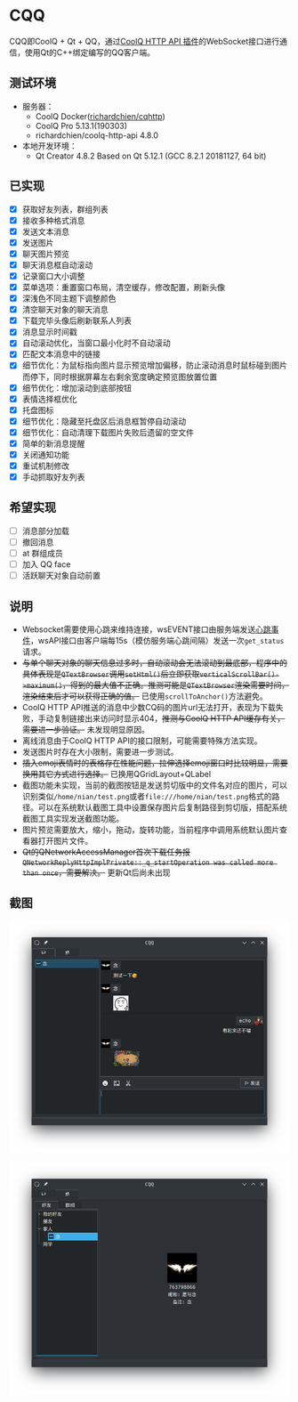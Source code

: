 # CQQ
CQQ即CoolQ + Qt + QQ，通过[CoolQ HTTP API 插件](https://github.com/richardchien/coolq-http-api)的WebSocket接口进行通信，使用Qt的C++绑定编写的QQ客户端。

## 测试环境
* 服务器：
  * CoolQ Docker([richardchien/cqhttp](https://cqhttp.cc/docs/4.8/#/Docker))
  * CoolQ Pro 5.13.1(190303)
  * richardchien/coolq-http-api 4.8.0
* 本地开发环境：
  * Qt Creator 4.8.2 Based on Qt 5.12.1 (GCC 8.2.1 20181127, 64 bit)

## 已实现
* [x] 获取好友列表，群组列表
* [x] 接收多种格式消息
* [x] 发送文本消息
* [x] 发送图片
* [x] 聊天图片预览
* [x] 聊天消息框自动滚动
* [x] 记录窗口大小调整
* [x] 菜单选项：重置窗口布局，清空缓存，修改配置，刷新头像
* [x] 深浅色不同主题下调整颜色
* [x] 清空聊天对象的聊天消息
* [x] 下载完毕头像后刷新联系人列表
* [x] 消息显示时间戳
* [x] 自动滚动优化，当窗口最小化时不自动滚动
* [x] 匹配文本消息中的链接
* [x] 细节优化：为鼠标指向图片显示预览增加偏移，防止滚动消息时鼠标碰到图片而停下，同时根据屏幕左右剩余宽度确定预览图放置位置
* [x] 细节优化：增加滚动到底部按钮
* [x] 表情选择框优化
* [x] 托盘图标
* [x] 细节优化：隐藏至托盘区后消息框暂停自动滚动
* [x] 细节优化：自动清理下载图片失败后遗留的空文件
* [x] 简单的新消息提醒
* [x] 关闭通知功能
* [x] 重试机制修改
* [x] 手动抓取好友列表

## 希望实现

* [ ] 消息部分加载
* [ ] 撤回消息
* [ ] at 群组成员
* [ ] 加入 QQ face
* [ ] 活跃聊天对象自动前置

## 说明
* Websocket需要使用心跳来维持连接，wsEVENT接口由服务端发送[心跳事件](https://cqhttp.cc/docs/4.8/#/Post?id=%E5%BF%83%E8%B7%B3)，wsAPI接口由客户端每15s（模仿服务端心跳间隔）发送一次`get_status`请求。
* ~~与单个聊天对象的聊天信息过多时，自动滚动会无法滚动到最底部，程序中的具体表现是`QTextBrowser`调用`setHtml()`后立即获取`verticalScrollBar()->maximum()`，得到的最大值不正确。推测可能是`QTextBrowser`渲染需要时间，渲染结束后才可以获得正确的值。~~ 已使用`scrollToAnchor()`方法避免。
* CoolQ HTTP API推送的消息中少数CQ码的图片url无法打开，表现为下载失败，手动复制链接出来访问时显示404，~~推测与CoolQ HTTP API缓存有关，需要进一步验证。~~ 未发现明显原因。
* 离线消息由于CoolQ HTTP API的接口限制，可能需要特殊方法实现。
* 发送图片时存在大小限制，需要进一步测试。
* ~~插入emoji表情时的表格存在性能问题，拉伸选择emoji窗口时比较明显，需要换用其它方式进行选择。~~ 已换用QGridLayout+QLabel
* 截图功能未实现，当前的截图按钮是发送剪切版中的文件名对应的图片，可以识别类似`/home/nian/test.png`或者`file:///home/nian/test.png`格式的路径。可以在系统默认截图工具中设置保存图片后复制路径到剪切版，搭配系统截图工具实现发送截图功能。
* 图片预览需要放大，缩小，拖动，旋转功能，当前程序中调用系统默认图片查看器打开图片文件。
* ~~Qt的QNetworkAccessManager首次下载任务报`QNetworkReplyHttpImplPrivate::_q_startOperation was called more than once`，需要解决。~~ 更新Qt后尚未出现

## 截图
![screenshot1.png](screenshots/screenshot1.png)

![screenshot2.png](screenshots/screenshot2.png)
